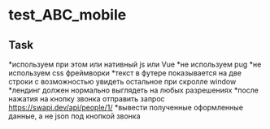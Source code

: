 # test_ABC_mobile
## Task
*используем при этом или нативный js или Vue
*не используем pug
*не используем css фреймворки
*текст в футере показывается на две строки с возможностью увидеть остальное при скролле window
*лендинг должен нормально выглядеть на любых разрешениях
*после нажатия на кнопку звонка отправить запрос
https://swapi.dev/api/people/1/
*вывести полученные оформленные данные, а не json под кнопкой звонка
